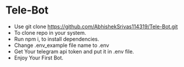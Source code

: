 # Tele-Bot
* Use git clone https://github.com/AbhishekSrivas114319/Tele-Bot.git
* To clone repo in your system.
* Run npm i, to install dependencies.
* Change .env_example file name to .env
* Get Your telegram api token and put it in .env file.
* Enjoy Your First Bot.
